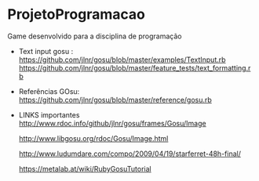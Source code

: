 ProjetoProgramacao
==================

Game desenvolvido para a disciplina de programação

- Text input gosu :
  https://github.com/jlnr/gosu/blob/master/examples/TextInput.rb
  https://github.com/jlnr/gosu/blob/master/feature_tests/text_formatting.rb

- Referências GOsu:
  https://github.com/jlnr/gosu/blob/master/reference/gosu.rb

- LINKS importantes
  http://www.rdoc.info/github/jlnr/gosu/frames/Gosu/Image

  http://www.libgosu.org/rdoc/Gosu/Image.html

  http://www.ludumdare.com/compo/2009/04/19/starferret-48h-final/

  https://metalab.at/wiki/RubyGosuTutorial
